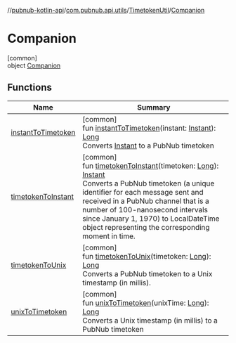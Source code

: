 //[pubnub-kotlin-api](../../../../index.md)/[com.pubnub.api.utils](../../index.md)/[TimetokenUtil](../index.md)/[Companion](index.md)

# Companion

[common]\
object [Companion](index.md)

## Functions

| Name | Summary |
|---|---|
| [instantToTimetoken](instant-to-timetoken.md) | [common]<br>fun [instantToTimetoken](instant-to-timetoken.md)(instant: [Instant](../../-instant/index.md)): [Long](https://kotlinlang.org/api/core/kotlin-stdlib/kotlin/-long/index.html)<br>Converts [Instant](../../-instant/index.md) to a PubNub timetoken |
| [timetokenToInstant](timetoken-to-instant.md) | [common]<br>fun [timetokenToInstant](timetoken-to-instant.md)(timetoken: [Long](https://kotlinlang.org/api/core/kotlin-stdlib/kotlin/-long/index.html)): [Instant](../../-instant/index.md)<br>Converts a PubNub timetoken (a unique identifier for each message sent and received in a PubNub channel that is a number of 100-nanosecond intervals since January 1, 1970) to LocalDateTime object representing the corresponding moment in time. |
| [timetokenToUnix](timetoken-to-unix.md) | [common]<br>fun [timetokenToUnix](timetoken-to-unix.md)(timetoken: [Long](https://kotlinlang.org/api/core/kotlin-stdlib/kotlin/-long/index.html)): [Long](https://kotlinlang.org/api/core/kotlin-stdlib/kotlin/-long/index.html)<br>Converts a PubNub timetoken to a Unix timestamp (in millis). |
| [unixToTimetoken](unix-to-timetoken.md) | [common]<br>fun [unixToTimetoken](unix-to-timetoken.md)(unixTime: [Long](https://kotlinlang.org/api/core/kotlin-stdlib/kotlin/-long/index.html)): [Long](https://kotlinlang.org/api/core/kotlin-stdlib/kotlin/-long/index.html)<br>Converts a Unix timestamp (in millis) to a PubNub timetoken |
